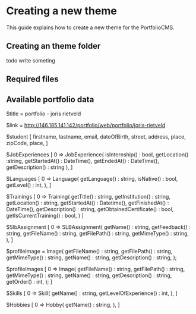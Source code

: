 # Creating a new theme
This guide explains how to create a new theme for the PortfolioCMS.

## Creating an theme folder
todo write someting

## Required files

## Available portfolio data

$title = portfolio - joris rietveld

$link = http://146.185.141.142/portfolio/web/portfolio/joris-rietveld

$student [
    firstname,
    lastname,
    email,
    dateOfBirth,
    street,
    address,
    place,
    zipCode,
    place,
]


$JobExperiences [
    0 => JobExperience(
            isInternship() : bool,
            getLocation() :string,
            getStartedAt() : DateTime(),
            getEndedAt() : DateTime(),
            getDescription() : string
    ),
]

$Languages [
    0 => Language(
            getLanguage() : string,
            isNative() : bool,
            getLevel() : int,
    ),
]

$Trainings [
    0 => Training(
            getTitle() : string,
            getInstitution() : string,
            getLocation() : string,
            getStartedAt() : Datetime(),
            getFinishedAt() : DateTime(),
            getDescription() : string,
            getObtainedCertificate() : bool,
            getIsCurrentTraining() : bool,
    )
]

$SlbAssignment [
    0 => SLBAssignment(
            getName() : string,
            getFeedback() : string,
            getFileName() : string,
            getFilePath() : string,
            getMimeType() : string,
    ),
]

$profileImage = Image(
            getFileName() : string,
            getFilePath() : string,
            getMimeType() : string,
            getName() : string,
            getDescription() : string,
);

$profileImages [
    0 => Image(
            getFileName() : string,
            getFilePath() : string,
            getMimeType() : string,
            getName() : string,
            getDescription() : string,
            getOrder() : int,
    );
]

$Skills [
    0 => Skill(
            getName() : string,
            getLevelOfExperience() : int,
    ),
]

$Hobbies [
    0 => Hobby(
            getName() : string,
    ),
]

